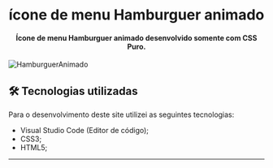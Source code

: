 <h1 align="center">
ícone de menu Hamburguer animado
</h1>

<h4 align="center">
 Ícone de menu Hamburguer animado desenvolvido somente com CSS Puro.
</h4>

![HamburguerAnimado](https://user-images.githubusercontent.com/70277574/113485653-104d6180-9485-11eb-8bb7-e276afe592e9.gif)


## 🛠 Tecnologias utilizadas
Para o desenvolvimento deste site utilizei as seguintes tecnologias:
- Visual Studio Code (Editor de código);
- CSS3;
- HTML5;

---
